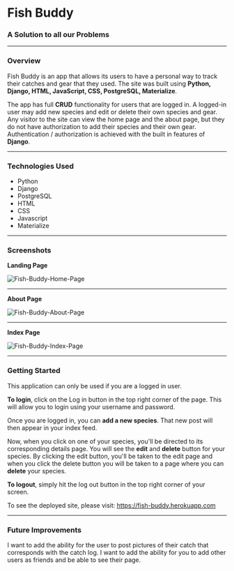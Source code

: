 # Fish Buddy
### A Solution to all our Problems
---

### Overview
Fish Buddy is an app that allows its users to have a personal way to track their catches and gear that they used. The site was built using **Python, Django, HTML, JavaScript, CSS, PostgreSQL, Materialize**.

The app has full **CRUD** functionality for users that are logged in. A logged-in user may add new species and edit or delete their own species and gear. Any visitor to the site can view the home page and the about page, but they do not have authorization to add their species and their own gear. Authentication / authorization is achieved with the built in features of **Django**. 

---

### Technologies Used
- Python
- Django
- PostgreSQL
- HTML
- CSS
- Javascript
- Materialize

---

### Screenshots

**Landing Page**

![Fish-Buddy-Home-Page](https://i.imgur.com/N20PXHt.png)

---

**About Page**

![Fish-Buddy-About-Page](https://i.imgur.com/NdFKeeH.png)

---

**Index Page**

![Fish-Buddy-Index-Page](https://i.imgur.com/9X2jHs8.png)

---

### Getting Started
This application can only be used if you are a logged in user.

**To login**, click on the Log in button in the top right corner of the page. This will allow you to login using your username and password. 

Once you are logged in, you can **add a new species**. That new post will then appear in your index feed.  

Now, when you click on one of your species, you'll be directed to its corresponding details page. You will see the **edit** and **delete** button for your species. By clicking the edit button, you'll be taken to the edit page and when you click the delete button you will be taken to a page where you can **delete** your species. 

**To logout**, simply hit the log out button in the top right corner of your screen.

To see the deployed site, please visit: https://fish-buddy.herokuapp.com

---

### Future Improvements
I want to add the ability for the user to post pictures of their catch that corresponds with the catch log. I want to add the ability for you to add other users as friends and be able to see their page.